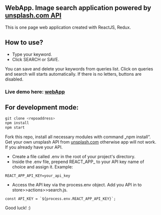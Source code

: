 ## WebApp. Image search application powered by [unsplash.com API](https://unsplash.com/developers) 
This is one page web application created with ReactJS, Redux.

## How to use?
 - Type your keyword.
 - Click SEARCH or SAVE.

You can save and delete your keywords from queries list. 
Click on queries and search will starts automatically. If there is no letters, buttons are disabled. 

### Live demo here: [webApp](https://mscmnc.github.io/webapp)

 
## For development mode:
```python
git clone <repoaddress>
npm install 
npm start
``` 
Fork this repo, install all necessary modules with command „npm install“. 
Get your own unsplash API from [unsplash.com](https://unsplash.com/developers) otherwise app will not work. 
If you already have your API. 
- Create a file called .env in the root of your project's directory.
- Inside the .env file, prepend REACT_APP_ to your API key name of choice and assign it. Example:
```
REACT_APP_API_KEY=your_api_key
```
- Access the API key via the process.env object. Add you API in to store>>actions>>search.js. 
```
const API_KEY = `${process.env.REACT_APP_API_KEY}`;
```


Good luck! :)